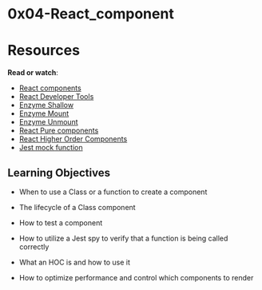 # 0x04-React_component

# Resources
**Read or watch**:
*  [React components](https://intranet.hbtn.io/rltoken/f49-M-4Ke0VJzzFdC-WRFw) 
*  [React Developer Tools](https://intranet.hbtn.io/rltoken/cIGQ8z5XKv23f8EkdSEb_g) 
*  [Enzyme Shallow](https://intranet.hbtn.io/rltoken/79eg82GvrCdLpGy4uFayCw) 
*  [Enzyme Mount](https://intranet.hbtn.io/rltoken/980niCC46UkhSB9kMcT2bg) 
*  [Enzyme Unmount](https://intranet.hbtn.io/rltoken/Q7Kc3SKcMMYkmhlOTAjCOw) 
*  [React Pure components](https://intranet.hbtn.io/rltoken/TlqDQJ72Ad4VLDXgSm9yaA) 
*  [React Higher Order Components](https://intranet.hbtn.io/rltoken/R0KlYU2NTAKxNd0tXl7ieA) 
*  [Jest mock function](https://intranet.hbtn.io/rltoken/aw-93ehMaVLV1c1KsQcbmw) 

## Learning Objectives

* When to use a Class or a function to create a component

* The lifecycle of a Class component

* How to test a component

* How to utilize a Jest spy to verify that a function is being called correctly

* What an HOC is and how to use it

* How to optimize performance and control which components to render
